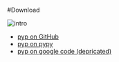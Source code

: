 #Download

![intro](https://github.com/thepyedpiper/pyp/blob/gh-pages/intro_v2.gif?raw=true)



* [pyp on GitHub](https://github.com/thepyedpiper/pyp)
* [pyp on pypy](https://pypi.org/project/pyp/)
* [pyp on google code (depricated)](https://code.google.com/archive/p/pyp/)



